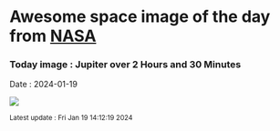 
# Awesome space image of the day from [NASA](https://api.nasa.gov/)

### Today image : Jupiter over 2 Hours and 30 Minutes
Date : 2024-01-19

![](https://apod.nasa.gov/apod/image/2401/2024_01_15-Jup-2h30-Chronograph600.png)

<small>Latest update : Fri Jan 19 14:12:19 2024</small>
        